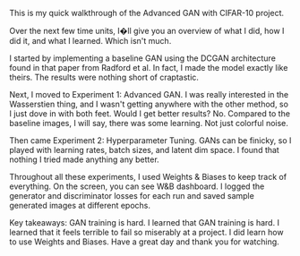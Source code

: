This is my quick walkthrough of the Advanced GAN with CIFAR-10
project.

Over the next few time units, I�ll give you an overview of what 
I did, how I did it, and what I learned. Which isn't much.

I started by implementing a baseline GAN using the DCGAN
architecture found in that paper from Radford et al. In fact, 
I made the model exactly like theirs. The results were nothing
short of craptastic.

Next, I moved to Experiment 1: Advanced GAN. I was really
interested in the Wasserstien thing, and I wasn't getting
anywhere with the other method, so I just dove in with both feet.
Would I get better results? No. Compared to the baseline images,
I will say, there was some learning. Not just colorful noise.

Then came Experiment 2: Hyperparameter Tuning. GANs can be
finicky, so I played with learning rates, batch sizes, and
latent dim space. I found that nothing I tried made anything any
better.

Throughout all these experiments, I used Weights & Biases
to keep track of everything. On the screen, you can see
W&B dashboard. I logged the generator and discriminator
losses for each run and saved sample generated images at
different epochs.

Key takeaways: GAN training is hard. I learned that GAN
training is hard. I learned that it feels terrible to fail so
miserably at a project. I did learn how to use Weights and
Biases. Have a great day and thank you for watching.
